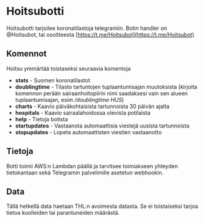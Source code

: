 # Hoitsubotti
Hoitsubotti tarjoilee koronatilastoja telegramiin. Botin handler on @Hoitsubot, tai osoitteesta [https://t.me/Hoitsubot](https://t.me/Hoitsubot)

## Komennot

Hoitsu ymmärtää toistaseksi seuraavia komentoja

+ **stats** - Suomen koronatilastot
+ **doublingtime** - Tilasto tartuntojen tuplaantumisajan muutoksista (kirjoita komennon perään sairaanhoitopiirin nimi saadaksesi vain sen alueen tuplaantumisajan, esim */doublingtime HUS*)
+ **charts** - Kaavio päiväkohtaisista tartunnoista 30 päivän ajalta
+ **hospitals** - Kaavio sairaalahoidossa olevista potilaista
+ **help** - Tietoja botista
+ **startupdates** - Vastaanota automaattisia viestejä uusista tartunnoista
+ **stopupdates** - Lopeta automaattisten viestien vastaanotto

## Tietoja

Botti toimii AWS:n Lambdan päällä ja tarvitsee toimiakseen yhteyden tietokantaan sekä Telegramin palvelimille asetetun webhookin.

## Data

Tällä hetkellä data haetaan THL:n avoimesta datasta. Se ei toistaiseksi tarjoa tietoa kuolleiden tai parantuneiden määrästä.
